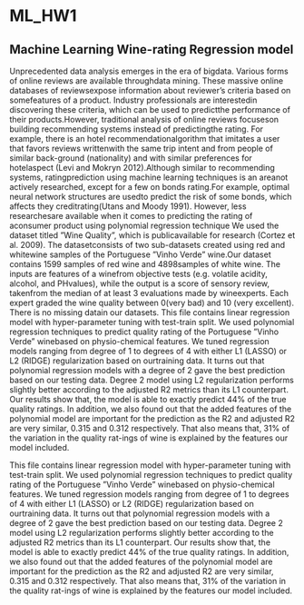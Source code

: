 # ML_HW1
Machine Learning Wine-rating Regression model
---------------------------------------------
Unprecedented  data  analysis  emerges  in  the  era  of  bigdata.  Various forms of online reviews are available throughdata  mining.   These  massive  online  databases  of  reviewsexpose information about reviewer’s criteria based on somefeatures of a product.  Industry professionals are interestedin discovering these criteria,  which can be used to predictthe performance of their products.However,  traditional  analysis  of  online  reviews  focuseson  building  recommending  systems  instead  of  predictingthe rating.  For example, there is an hotel recommendationalgorithm  that  imitates  a  user  that  favors  reviews  writtenwith the same trip intent and from people of similar back-ground (nationality) and with similar preferences for hotelaspect (Levi and Mokryn 2012).Although   similar   to   recommending   systems,   ratingprediction  using  machine  learning  techniques  is  an  areanot actively researched,  except for a few on bonds rating.For  example,  optimal  neural  network  structures  are  usedto predict the risk of some bonds, which affects they creditrating(Utans and Moody 1991).   However,  less researchesare  available  when  it  comes  to  predicting  the  rating  of  aconsumer product using polynomial regression technique
We used the dataset titled ”Wine Quality”, which is publicavailable  for  research  (Cortez  et  al.  2009).    The  datasetconsists  of  two  sub-datasets  created  using  red  and  whitewine   samples   of   the   Portuguese   ”Vinho   Verde”   wine.Our  dataset  contains  1599  samples  of  red  wine  and  4898samples of white wine.   The inputs are features of a winefrom objective tests (e.g.  volatile acidity, alcohol, and PHvalues), while the output is a score of sensory review, takenfrom  the  median  of  at  least  3  evaluations  made  by  wineexperts.   Each  expert  graded  the  wine  quality  between  0(very bad) and 10 (very excellent). There is no missing datain our datasets.
This file contains linear regression model with hyper-parameter tuning with test-train split. We used polynomial regression techniques to predict quality rating of the Portuguese ”Vinho Verde” winebased  on  physio-chemical  features. 
We  tuned  regression models  ranging  from  degree  of  1  to  degrees  of  4  with  either L1 (LASSO) or L2 (RIDGE) regularization based on ourtraining data.  It turns out that polynomial regression models with a degree of 2 gave the 
best prediction based on our testing data. Degree 2 model using L2 regularization performs slightly better according to the adjusted R2 metrics than its L1 counterpart. Our  results  show  that,  the  model  is able to exactly predict 44%
of the true quality ratings. In addition, we also found out that the added features of the polynomial  model  are  important  for  the  prediction  as  the R2 and adjusted R2 are  very  similar,  0.315  and  0.312  respectively. That also means 
that, 31% of the variation in the quality rat-ings of wine is explained by the features our model included.


This file contains linear regression model with hyper-parameter tuning with test-train split. We used polynomial regression techniques to predict quality rating of the Portuguese ”Vinho Verde” winebased  on  physio-chemical  features. 
We  tuned  regression models  ranging  from  degree  of  1  to  degrees  of  4  with  either L1 (LASSO) or L2 (RIDGE) regularization based on ourtraining data.  It turns out that polynomial regression models with a degree of 2 gave the 
best prediction based on our testing data. Degree 2 model using L2 regularization performs slightly better according to the adjusted R2 metrics than its L1 counterpart. Our  results  show  that,  the  model  is able to exactly predict 44%
of the true quality ratings. In addition, we also found out that the added features of the polynomial  model  are  important  for  the  prediction  as  the R2 and adjusted R2 are  very  similar,  0.315  and  0.312  respectively. That also means 
that, 31% of the variation in the quality rat-ings of wine is explained by the features our model included.
